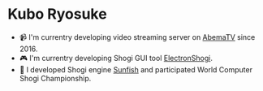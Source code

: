 # Kubo Ryosuke

- 📹 I'm currentry developing video streaming server on [AbemaTV](https://github.com/abema) since 2016.
- 🎮 I'm currentry developing Shogi GUI tool [ElectronShogi](https://sunfish-shogi.github.io/electron-shogi/).
- 🧠 I developed Shogi engine [Sunfish](https://github.com/sunfish-shogi/sunfish4) and participated World Computer Shogi Championship.
